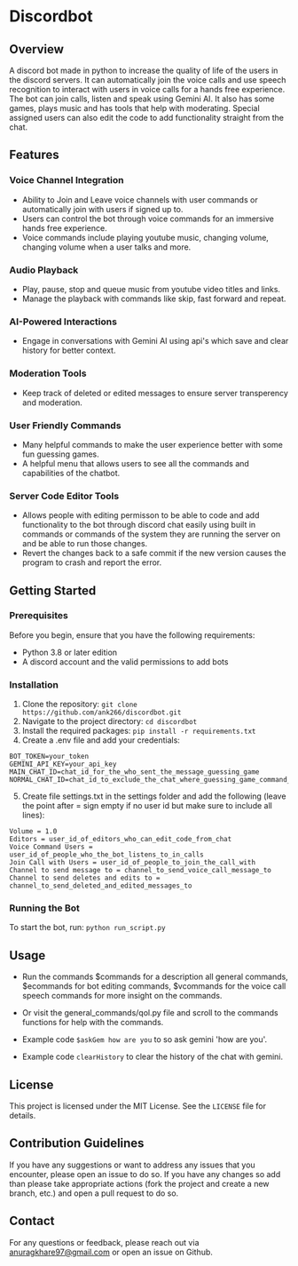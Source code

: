 # Discordbot

## Overview
A discord bot made in python to increase the quality of life of the users in the discord servers. It can automatically join the voice calls and use speech recognition to interact with users in voice calls for a hands free experience. The bot can join calls, listen and speak using Gemini AI. It also has some games, plays music and has tools that help with moderating. Special assigned users can also edit the code to add functionality straight from the chat.

## Features
### Voice Channel Integration
- Ability to Join and Leave voice channels with user commands or automatically join with users if signed up to.
- Users can control the bot through voice commands for an immersive hands free experience.
- Voice commands include playing youtube music, changing volume, changing volume when a user talks and more.

### Audio Playback
- Play, pause, stop and queue music from youtube video titles and links.
- Manage the playback with commands like skip, fast forward and repeat.

### AI-Powered Interactions
- Engage in conversations with Gemini AI using api's which save and clear history for better context.

### Moderation Tools
- Keep track of deleted or edited messages to ensure server transperency and moderation.

### User Friendly Commands
- Many helpful commands to make the user experience better with some fun guessing games.
- A helpful menu that allows users to see all the commands and capabilities of the chatbot.

### Server Code Editor Tools
- Allows people with editing permisson to be able to code and add functionality to the bot through discord chat easily using built in commands or commands of the system they are running the server on and be able to run those changes.
- Revert the changes back to a safe commit if the new version causes the program to crash and report the error.

## Getting Started
### Prerequisites
Before you begin, ensure that you have the following requirements:
- Python 3.8 or later edition
- A discord account and the valid permissions to add bots

### Installation
1. Clone the repository:
   `git clone https://github.com/ank266/discordbot.git`
2. Navigate to the project directory:
   `cd discordbot`
3. Install the required packages:
   `pip install -r requirements.txt`
4. Create a .env file and add your credentials:
```
BOT_TOKEN=your_token
GEMINI_API_KEY=your_api_key
MAIN_CHAT_ID=chat_id_for_the_who_sent_the_message_guessing_game
NORMAL_CHAT_ID=chat_id_to_exclude_the_chat_where_guessing_game_command_should_work
```
5. Create file settings.txt in the settings folder and add the following (leave the point after = sign empty if no user id but make sure to include all lines):
```
Volume = 1.0
Editors = user_id_of_editors_who_can_edit_code_from_chat
Voice Command Users = user_id_of_people_who_the_bot_listens_to_in_calls
Join Call with Users = user_id_of_people_to_join_the_call_with
Channel to send message to = channel_to_send_voice_call_message_to
Channel to send deletes and edits to = channel_to_send_deleted_and_edited_messages_to
```
### Running the Bot
To start the bot, run:
  `python run_script.py`
## Usage
- Run the commands $commands for a description all general commands, $ecommands for bot editing commands, $vcommands for the voice call speech commands for more insight on the commands.
- Or visit the general_commands/qol.py file and scroll to the commands functions for help with the commands.

- Example code `$askGem how are you` to so ask gemini 'how are you'.
- Example code `clearHistory` to clear the history of the chat with gemini.
## License
This project is licensed under the MIT License. See the `LICENSE` file for details.
## Contribution Guidelines
If you have any suggestions or want to address any issues that you encounter, please open an issue to do so. If you have any changes so add than please take appropriate actions (fork the project and create a new branch, etc.) and open a pull request to do so.
## Contact
For any questions or feedback, please reach out via anuragkhare97@gmail.com or open an issue on Github.
